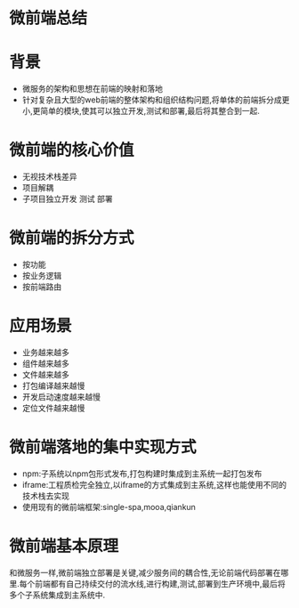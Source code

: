 # 微前端总结

# 背景

* 微服务的架构和思想在前端的映射和落地
* 针对复杂且大型的web前端的整体架构和组织结构问题,将单体的前端拆分成更小,更简单的模块,使其可以独立开发,测试和部署,最后将其整合到一起.

# 微前端的核心价值

* 无视技术栈差异
* 项目解耦
* 子项目独立开发 测试 部署

# 微前端的拆分方式

* 按功能
* 按业务逻辑
* 按前端路由

# 应用场景

* 业务越来越多
* 组件越来越多
* 文件越来越多
* 打包编译越来越慢
* 开发启动速度越来越慢
* 定位文件越来越慢

# 微前端落地的集中实现方式

* npm:子系统以npm包形式发布,打包构建时集成到主系统一起打包发布
* iframe:工程质检完全独立,以iframe的方式集成到主系统,这样也能使用不同的技术栈去实现
* 使用现有的微前端框架:single-spa,mooa,qiankun

# 微前端基本原理

和微服务一样,微前端独立部署是关键,减少服务间的耦合性,无论前端代码部署在哪里.每个前端都有自己持续交付的流水线,进行构建,测试,部署到生产环境中,最后将多个子系统集成到主系统中.